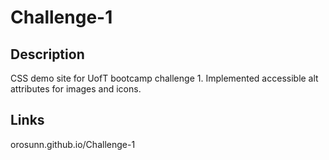 # Challenge-1

## Description
CSS demo site for UofT bootcamp challenge 1. Implemented accessible alt attributes for images and icons. 

## Links

orosunn.github.io/Challenge-1